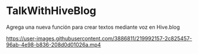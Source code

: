 # TalkWithHiveBlog
Agrega una nueva función para crear textos mediante voz en Hive.blog

https://user-images.githubusercontent.com/3886811/219992157-2c825457-96ab-4e98-b836-208d0d01026a.mp4
